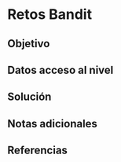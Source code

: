 # Retos Bandit

## Objetivo
## Datos  acceso al nivel
## Solución
## Notas adicionales
## Referencias
